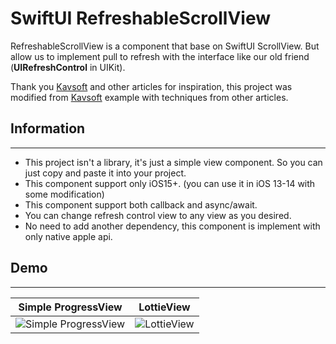 # SwiftUI RefreshableScrollView

RefreshableScrollView is a component that base on SwiftUI ScrollView. 
But allow us to implement pull to refresh with the interface like our old friend (**UIRefreshControl** in UIKit).

Thank you [Kavsoft](https://www.youtube.com/watch?v=5rD5GhYVBPg&t=35s) and other articles for inspiration, this project was modified from [Kavsoft](https://www.youtube.com/watch?v=5rD5GhYVBPg&t=35s) example with techniques from other articles.

## Information

---

- This project isn't a library, it's just a simple view component. So you can just copy and paste it into your project.
- This component support only iOS15+. (you can use it in iOS 13-14 with some modification)
- This component support both callback and async/await.
- You can change refresh control view to any view as you desired.
- No need to add another dependency, this component is implement with only native apple api.


## Demo

---

Simple ProgressView        |  LottieView
:-------------------------:|:-------------------------:
![Simple ProgressView](./SwiftUI-RefresableScrollView/Resource/Demo/DemoDefault.gif)  |  ![LottieView](./SwiftUI-RefresableScrollView/Resource/Demo/DemoLottie.gif)
